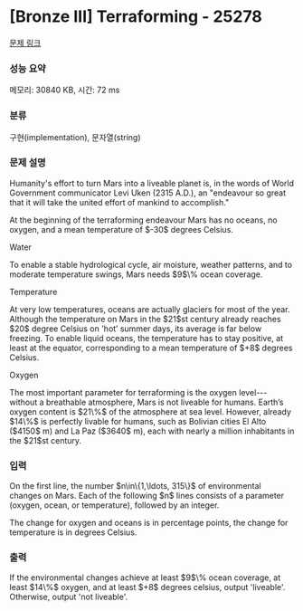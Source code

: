 # [Bronze III] Terraforming - 25278 

[문제 링크](https://www.acmicpc.net/problem/25278) 

### 성능 요약

메모리: 30840 KB, 시간: 72 ms

### 분류

구현(implementation), 문자열(string)

### 문제 설명

<p>Humanity's effort to turn Mars into a liveable planet is, in the words of World Government communicator Levi Uken (2315 A.D.), an "endeavour so great that it will take the united effort of mankind to accomplish."</p>

<p>At the beginning of the terraforming endeavour Mars has no oceans, no oxygen, and a mean temperature of $-30$ degrees Celsius.</p>

<p>Water</p>

<p>To enable a stable hydrological cycle, air moisture, weather patterns, and to moderate temperature swings, Mars needs $9$\% ocean coverage.</p>

<p>Temperature</p>

<p>At very low temperatures, oceans are actually glaciers for most of the year. Although the temperature on Mars in the $21$st century already reaches $20$ degree Celsius on 'hot’ summer days, its average is far below freezing. To enable liquid oceans, the temperature has to stay positive, at least at the equator, corresponding to a mean temperature of $+8$ degrees Celsius.</p>

<p>Oxygen</p>

<p>The most important parameter for terraforming is the oxygen level---without a breathable atmosphere, Mars is not liveable for humans. Earth’s oxygen content is $21\%$ of the atmosphere at sea level. However, already $14\%$ is perfectly livable for humans, such as Bolivian cities El Alto ($4150$ m) and La Paz ($3640$ m), each with nearly a million inhabitants in the $21$st century.</p>

### 입력 

 <p>On the first line, the number $n\in\{1,\ldots, 315\}$ of environmental changes on Mars. Each of the following $n$ lines consists of a parameter (oxygen, ocean, or temperature), followed by an integer.</p>

<p>The change for oxygen and oceans is in percentage points, the change for temperature is in degrees Celsius.</p>

### 출력 

 <p>If the environmental changes achieve at least $9$\% ocean coverage, at least $14\%$ oxygen, and at least $+8$ degrees celsius, output 'liveable'. Otherwise, output 'not liveable'.</p>

